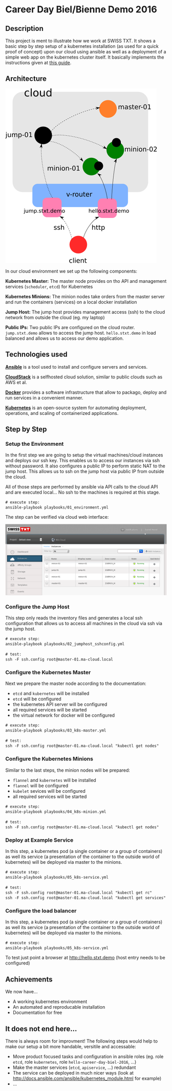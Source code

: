 # Career Day Biel/Bienne Demo 2016

## Description

This project is ment to illustrate how we work at SWISS TXT. It shows a basic step by step setup 
of a kubernetes installation (as used for a quick proof of concept) upon our cloud using ansible 
as well as a deployment of a simple web app on the kubernetes cluster itself. It basically implements 
the instructions given at [this guide](http://severalnines.com/blog/installing-kubernetes-cluster-minions-centos7-manage-pods-services).

## Architecture

![](https://raw.githubusercontent.com/swisstxt/demo-career-day-2016/master/doc/01_arch.png)

In our cloud environment we set up the following components:

__Kubernetes Master:__ The master node provides on tho API and management services (`scheduler`, `etcd`) for Kubernetes

__Kubernetes Minions:__ The minion nodes take orders from the master server and run the containers (services) on a local docker installation

__Jump Host:__ The jump host provides management access (ssh) to the cloud network from outside the cloud (eg. my laptop)

__Public IPs:__ Two public IPs are configured on the cloud router. `jump.stxt.demo` allows to access the jump host. `hello.stxt.demo` in 
load balanced and allows us to access our demo application. 

## Technologies used

__[Ansible](https://www.ansible.com/)__ is a tool used to install and configure servers and services.

__[CloudStack](https://cloudstack.apache.org/)__ is a selfhosted cloud solution, similar to public clouds such as AWS et al.

__[Docker](https://www.docker.com/)__ provides a software infrastructure that allow to packago, deploy and run services in a convenient manner.

__[Kubernetes](http://kubernetes.io/)__ is an open-source system for automating deployment, operations, and scaling of containerized applications.

## Step by Step

### Setup the Environment

In the first step we are going to setup the virtual machines/cloud instances and deploys our ssh key. This enables us to access 
our instances via ssh without password. It also configures a public IP to perform static NAT to the jump host. This allows 
us to ssh on the jump host via public IP from outside the cloud.

All of those steps are performed by ansible via API calls to the cloud API and are executed local... No ssh to the 
machines is required at this stage.

```
# execute step:
ansible-playbook playbooks/01_environment.yml
```

The step can be verified via cloud web interface:

![](https://raw.githubusercontent.com/swisstxt/demo-career-day-2016/master/doc/02_cs_instances.png)

### Configure the Jump Host

This step only reads the inventory files and generates a local ssh configuration that allows us to access all machines in the 
cloud via ssh via the jump host. 

```
# execute step:
ansible-playbook playbooks/02_jumphost_sshconfig.yml

# test: 
ssh -F ssh.config root@master-01.ma-cloud.local

```

### Configure the Kubernetes Master

Next we prepare the master node according to the documentation: 

* `etcd` and `kubernetes` will be installed
* `etcd` will be configured
* the kubernetes API server will be configured
* all required services will be started
* the virtual network for docker will be configured

```
# execute step:
ansible-playbook playbooks/03_k8s-master.yml

# test: 
ssh -F ssh.config root@master-01.ma-cloud.local "kubectl get nodes"
```

### Configure the Kubernetes Minions

Similar to the last steps, the minion nodes will be prepared: 

* `flannel` and `kubernetes` will be installed
* `flannel` will be configured
* `kubelet` sevices will be configured
* all required services will be started

```
# execute step:
ansible-playbook playbooks/04_k8s-minion.yml

# test: 
ssh -F ssh.config root@master-01.ma-cloud.local "kubectl get nodes"
```

### Deploy at Example Service

In this step, a kubernetes pod (a single container or a group of containers) as well its service (a presentation of the 
container to the outside world of kubernetes) will be deployed via master to the minions.

```
# execute step:
ansible-playbook playbooks/05_k8s-service.yml

# test: 
ssh -F ssh.config root@master-01.ma-cloud.local "kubectl get rc"
ssh -F ssh.config root@master-01.ma-cloud.local "kubectl get services"
```

### Configure the load balancer

In this step, a kubernetes pod (a single container or a group of containers) as well its service (a presentation of the 
container to the outside world of kubernetes) will be deployed via master to the minions.

```
# execute step:
ansible-playbook playbooks/05_k8s-service.yml
```

To test just point a browser at http://hello.stxt.demo (host entry needs to be configured)

## Achievements

We now have... 

* A working kubernetes environment
* An automated and reproducable installation
* Documentation for free

## It does not end here...

There is always room for improvment! The following steps would help to make our setup a bit more handable, versitile and accessable:

* Move product focused tasks and configuration in ansible roles (eg. role `etcd`, role `kubernetes`, role `hello-career-day-biel-2016`, ...)
* Make the master services (`etcd`, `apiservice`, ...) redundant
* The service can be deployed in much nicer ways (look at http://docs.ansible.com/ansible/kubernetes_module.html for example)
* ... 

